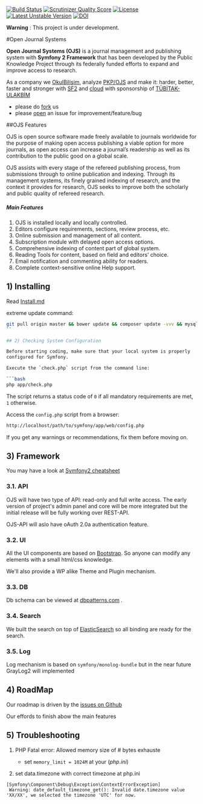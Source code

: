 [![Build Status](https://travis-ci.org/okulbilisim/ojs.png?branch=master)](https://travis-ci.org/okulbilisim/ojs)
[![Scrutinizer Quality Score](https://scrutinizer-ci.com/g/okulbilisim/ojs/badges/quality-score.png?s=1f77d7ffae4541cee084070f5fb33819abd2c561)](https://scrutinizer-ci.com/g/okulbilisim/ojs/)
[![License](https://poser.pugx.org/okulbilisim/ojs/license.png)](https://packagist.org/packages/okulbilisim/ojs)
[![Latest Unstable Version](https://poser.pugx.org/okulbilisim/ojs/v/unstable.png)](https://packagist.org/packages/okulbilisim/ojs)
[![DOI](https://zenodo.org/badge/doi/10.5281/zenodo.11908.png)](http://dx.doi.org/10.5281/zenodo.11908)


**Warning** : This project is under development.

#Open Journal Systems

**Open Journal Systems (OJS)** is a journal management and publishing system with **Symfony 2 Framework** that has been developed by the Public Knowledge Project through its federally funded efforts to expand and improve access to research.

As a company we [OkulBilişim](http://www.okulbilisim.com), analyze [PKP/OJS](http://pkp.sfu.ca/ojs/) and make it: harder, better, faster and stronger with [SF2](http://en.wikipedia.org/wiki/Symfony) and [cloud](http://en.wikipedia.org/wiki/Cloud_computing) with sponsorship of [TÜBİTAK-ULAKBİM](http://www.ulakbim.gov.tr)

- please do [fork](https://github.com/okulbilisim/ojs/fork) us
- please [open](https://github.com/okulbilisim/ojs/issues/new) an issue for improvement/feature/bug  


##OJS Features

OJS is open source software made freely available to journals worldwide for the purpose of making open access publishing a viable option for more journals, as open access can increase a journal’s readership as well as its contribution to the public good on a global scale.

OJS assists with every stage of the refereed publishing process, from submissions through to online publication and indexing. Through its management systems, its finely grained indexing of research, and the context it provides for research, OJS seeks to improve both the scholarly and public quality of refereed research.

##### Main Features

1. OJS is installed locally and locally controlled.
2. Editors configure requirements, sections, review process, etc.
3. Online submission and management of all content.
4. Subscription module with delayed open access options.
5. Comprehensive indexing of content part of global system.
6. Reading Tools for content, based on field and editors’ choice.
7. Email notification and commenting ability for readers.
8. Complete context-sensitive online Help support.



## 1) Installing

Read [Install.md](https://github.com/okulbilisim/ojs/tree/master/INSTALL.md)

extreme update command:

```bash
git pull origin master && bower update && composer update -vvv && mysql -u root -p -e "drop database ojs;" && php app/console doctrine:database:create && php app/console ojs:install:travis && php app/console h4cc_alice_fixtures:load:sets
``

## 2) Checking System Configuration

Before starting coding, make sure that your local system is properly
configured for Symfony.

Execute the `check.php` script from the command line:

```bash
php app/check.php
```

The script returns a status code of `0` if all mandatory requirements are met,
`1` otherwise.

Access the `config.php` script from a browser:
```bash
http://localhost/path/to/symfony/app/web/config.php
```

If you get any warnings or recommendations, fix them before moving on.


## 3) Framework

You may have a look at [Symfony2 cheatsheet](http://www.symfony2cheatsheet.com/)

### 3.1. API

OJS will have two type of API: read-only and full write access. The early version of project's admin panel and core will be more integrated but the initial release will be fully working over REST-API.

OJS-API will aslo have oAuth 2.0a authentication feature.

### 3.2. UI

All the UI components are based on [Bootstrap](http://getbootstrap.com). So anyone can modify any elements with a small html/css knowledge.

We'll also provide a WP alike Theme and Plugin mechanism.

### 3.3. DB

Db schema can be viewed at [dbpatterns.com](http://dbpatterns.com/documents/531096ba9785db3d7764801e/edit) .

### 3.4. Search

We built the search on top of [ElasticSearch](htttp://elasticsearch.org) so all binding are ready for the search.

### 3.5. Log

Log mechanism is based on `symfony/monolog-bundle` but in the near future GrayLog2 will implemented

## 4) RoadMap

Our roadmap is driven by the [issues on Github](https://github.com/okulbilisim/ojs/milestones)

Our effords to finish abow the main features

## 5) Troubleshooting

1. PHP Fatal error:  Allowed memory size of # bytes exhauste
	* set `memory_limit = 1024M` at your  (_php.ini_) 

2. set data.timezone with correct timezone at php.ini

 ```
[Symfony\Component\Debug\Exception\ContextErrorException]                                                                                                                                                                                                   
  Warning: date_default_timezone_get(): Invalid date.timezone value 'XX/XX', we selected the timezone 'UTC' for now.
```

